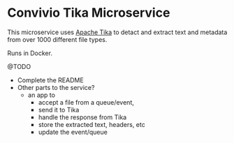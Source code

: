 # Convivio Tika Microservice

This microservice uses [Apache Tika](https://tika.apache.org/) to detact and extract text and metadata from over 1000 different file types.

Runs in Docker.

@TODO

- Complete the README
- Other parts to the service?
  - an app to 
    - accept a file from a queue/event,
    - send it to Tika
    - handle the response from Tika
    - store the extracted text, headers, etc
    - update the event/queue